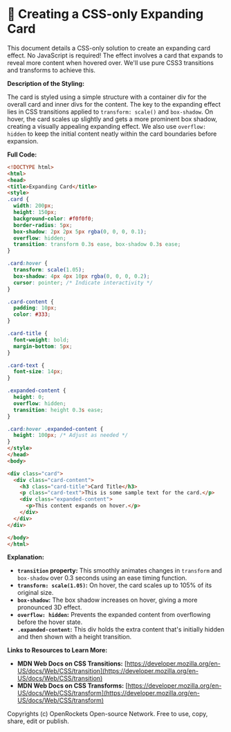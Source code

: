 # 🐞 Creating a CSS-only Expanding Card


This document details a CSS-only solution to create an expanding card effect.  No JavaScript is required! The effect involves a card that expands to reveal more content when hovered over. We'll use pure CSS3 transitions and transforms to achieve this.

**Description of the Styling:**

The card is styled using a simple structure with a container div for the overall card and inner divs for the content.  The key to the expanding effect lies in CSS transitions applied to `transform: scale()` and `box-shadow`.  On hover, the card scales up slightly and gets a more prominent box shadow, creating a visually appealing expanding effect.  We also use `overflow: hidden` to keep the initial content neatly within the card boundaries before expansion.


**Full Code:**

```html
<!DOCTYPE html>
<html>
<head>
<title>Expanding Card</title>
<style>
.card {
  width: 200px;
  height: 150px;
  background-color: #f0f0f0;
  border-radius: 5px;
  box-shadow: 2px 2px 5px rgba(0, 0, 0, 0.1);
  overflow: hidden;
  transition: transform 0.3s ease, box-shadow 0.3s ease;
}

.card:hover {
  transform: scale(1.05);
  box-shadow: 4px 4px 10px rgba(0, 0, 0, 0.2);
  cursor: pointer; /* Indicate interactivity */
}

.card-content {
  padding: 10px;
  color: #333;
}

.card-title {
  font-weight: bold;
  margin-bottom: 5px;
}

.card-text {
  font-size: 14px;
}

.expanded-content {
  height: 0;
  overflow: hidden;
  transition: height 0.3s ease;
}

.card:hover .expanded-content {
  height: 100px; /* Adjust as needed */
}
</style>
</head>
<body>

<div class="card">
  <div class="card-content">
    <h3 class="card-title">Card Title</h3>
    <p class="card-text">This is some sample text for the card.</p>
    <div class="expanded-content">
      <p>This content expands on hover.</p>
    </div>
  </div>
</div>

</body>
</html>
```


**Explanation:**

* **`transition` property:** This smoothly animates changes in `transform` and `box-shadow` over 0.3 seconds using an ease timing function.
* **`transform: scale(1.05)`:** On hover, the card scales up to 105% of its original size.
* **`box-shadow`:**  The box shadow increases on hover, giving a more pronounced 3D effect.
* **`overflow: hidden`:** Prevents the expanded content from overflowing before the hover state.
* **`.expanded-content`:** This div holds the extra content that's initially hidden and then shown with a height transition.


**Links to Resources to Learn More:**

* **MDN Web Docs on CSS Transitions:** [https://developer.mozilla.org/en-US/docs/Web/CSS/transition](https://developer.mozilla.org/en-US/docs/Web/CSS/transition)
* **MDN Web Docs on CSS Transforms:** [https://developer.mozilla.org/en-US/docs/Web/CSS/transform](https://developer.mozilla.org/en-US/docs/Web/CSS/transform)


Copyrights (c) OpenRockets Open-source Network. Free to use, copy, share, edit or publish.

